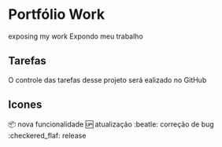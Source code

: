 # Portfólio Work
exposing my work
Expondo meu trabalho

## Tarefas

O controle das tarefas desse projeto será ealizado no GitHub

## Icones

:package: nova funcionalidade
:up: atualização
:beatle: correção de bug
:checkered_flaf: release
